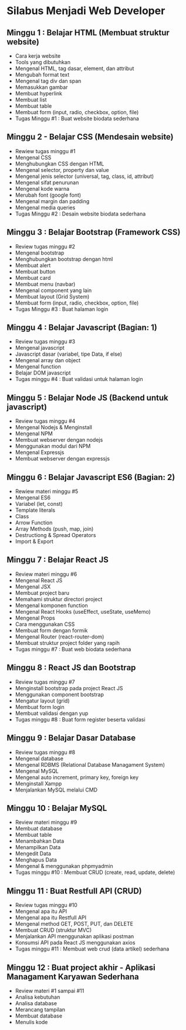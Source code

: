 # Silabus Menjadi Web Developer

## Minggu 1 : Belajar HTML (Membuat struktur website)
- Cara kerja website
- Tools yang dibutuhkan
- Mengenal HTML, tag dasar, element, dan attribut
- Mengubah format text
- Mengenal tag div dan span
- Memasukkan gambar
- Membuat hyperlink
- Membuat list
- Membuat table
- Membuat form (input, radio, checkbox, option, file)
- Tugas Minggu #1 : Buat website biodata sederhana

## Minggu 2 - Belajar CSS (Mendesain website)
- Rewiew tugas minggu #1
- Mengenal CSS
- Menghubungkan CSS dengan HTML
- Mengenal selector, property dan value
- Mengenal jenis selector (universal, tag, class, id, attribut)
- Mengenal sifat penurunan
- Mengenal kode warna
- Merubah font (google font)
- Mengenal margin dan padding
- Mengenal media queries
- Tugas Minggu #2 : Desain website biodata sederhana

## Minggu 3 : Belajar Bootstrap (Framework CSS)
- Review tugas minggu #2
- Mengenal bootstrap
- Menghubungkan bootstrap dengan html
- Membuat alert
- Membuat button
- Membuat card
- Membuat menu (navbar)
- Mengenal component yang lain
- Membuat layout (Grid System)
- Membuat form (input, radio, checkbox, option, file)
- Tugas Minggu #3 : Buat halaman login

## Minggu 4 : Belajar Javascript (Bagian: 1)
- Review tugas minggu #3
- Mengenal javascript
- Javascript dasar (variabel, tipe Data, if else)
- Mengenal array dan object
- Mengenal function
- Belajar DOM javascript
- Tugas minggu #4 : Buat validasi untuk halaman login

## Minggu 5 : Belajar Node JS (Backend untuk javascript)
- Review tugas minggu #4
- Mengenal Nodejs & Menginstall
- Mengenal NPM
- Membuat webserver dengan nodejs
- Menggunakan modul dari NPM
- Mengenal Expressjs
- Membuat webserver dengan expressjs

## Minggu 6 : Belajar Javascript ES6 (Bagian: 2)
- Rewiew materi minggu #5
- Mengenal ES6
- Variabel (let, const)
- Template literals
- Class
- Arrow Function
- Array Methods (push, map, join)
- Destructiong & Spread Operators
- Import & Export

## Minggu 7 : Belajar React JS
- Review materi minggu #6
- Mengenal React JS
- Mengenal JSX
- Membuat project baru
- Memahami struktur directori project
- Mengenal komponen function
- Mengenal React Hooks (useEffect, useState, useMemo)
- Mengenal Props
- Cara menggunakan CSS
- Membuat form dengan formik
- Mengenal Router (react-router-dom)
- Membuat struktur project folder yang rapih
- Tugas minggu #7 : Buat web biodata sederhana

## Minggu 8 : React JS dan Bootstrap
- Review tugas minggu #7
- Menginstall bootstrap pada project React JS
- Menggunakan component bootstrap
- Mengatur layout (grid)
- Membuat form login
- Membuat validasi dengan yup
- Tugas minggu #8 : Buat form register beserta validasi

## Minggu 9 : Belajar Dasar Database
- Review tugas minggu #8
- Mengenal database
- Mengenal RDBMS (Relational Database Managament System)
- Mengenal MySQL
- Mengenal auto increment, primary key, foreign key
- Menginstall Xampp
- Menjalankan MySQL melalui CMD

## Minggu 10 : Belajar MySQL
- Review materi minggu #9
- Membuat database
- Membuat table
- Menambahkan Data
- Menampilkan Data
- Mengedit Data
- Menghapus Data
- Mengenal & menggunakan phpmyadmin
- Tugas minggu #10 : Membuat CRUD (create, read, update, delete)

## Minggu 11 : Buat Restfull API (CRUD)
- Review tugas minggu #10
- Mengenal apa itu API
- Mengenal apa itu Restfull API
- Mengenal method GET, POST, PUT, dan DELETE
- Membuat CRUD (struktur MVC)
- Menjalankan API menggunakan aplikasi postman
- Konsumsi API pada React JS menggunakan axios
- Tugas minggu #11 : Membuat web crud (data artikel) sederhana

## Minggu 12 : Buat project akhir - Aplikasi Managament Karyawan Sederhana
- Review materi #1 sampai #11
- Analisa kebutuhan
- Analisa database
- Merancang tampilan
- Membuat database
- Menulis kode

